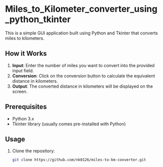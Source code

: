 # Miles_to_Kilometer_converter_using_python_tkinter



This is a simple GUI application built using Python and Tkinter that converts miles to kilometers.

## How it Works

1. **Input**: Enter the number of miles you want to convert into the provided input field.
2. **Conversion**: Click on the conversion button to calculate the equivalent distance in kilometers.
3. **Output**: The converted distance in kilometers will be displayed on the screen.

## Prerequisites

- Python 3.x
- Tkinter library (usually comes pre-installed with Python)

## Usage

1. Clone the repository:

   ```bash
   git clone https://github.com/nk0126/miles-to-km-converter.git
